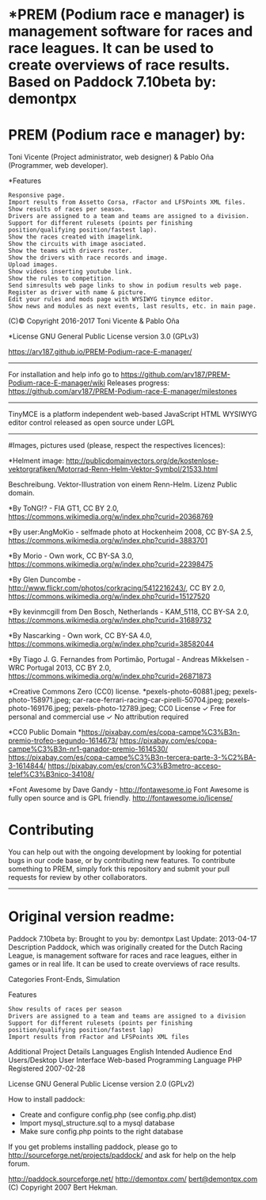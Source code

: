 # *PREM (Podium race e manager) is management software for races and race leagues. It can be used to create overviews of race results. Based on Paddock 7.10beta by: demontpx


# PREM (Podium race e manager) by:
Toni Vicente (Project administrator, web designer) & Pablo Oña (Programmer, web developer).

*Features

    Responsive page.
    Import results from Assetto Corsa, rFactor and LFSPoints XML files.
    Show results of races per season.
    Drivers are assigned to a team and teams are assigned to a division.
    Support for different rulesets (points per finishing position/qualifying position/fastest lap).
    Show the races created with imagelink.
    Show the circuits with image asociated.
    Show the teams with drivers roster.
    Show the drivers with race records and image.
    Upload images.
    Show videos inserting youtube link.
    Show the rules to competition.
    Send simresults web page links to show in podium results web page.
    Register as driver with name & picture.
    Edit your rules and mods page with WYSIWYG tinymce editor.
    Show news and modules as next events, last results, etc. in main page.
    
    
    
(C)© Copyright 2016-2017 Toni Vicente & Pablo Oña

*License
GNU General Public License version 3.0 (GPLv3)

https://arv187.github.io/PREM-Podium-race-E-manager/

---
For installation and help info go to https://github.com/arv187/PREM-Podium-race-E-manager/wiki
Releases progress: https://github.com/arv187/PREM-Podium-race-E-manager/milestones

---

TinyMCE is a platform independent web-based JavaScript HTML WYSIWYG
editor control released as open source under LGPL

---
#Images, pictures used (please, respect the respectives licences):

*Helment image:
http://publicdomainvectors.org/de/kostenlose-vektorgrafiken/Motorrad-Renn-Helm-Vektor-Symbol/21533.html

Beschreibung. Vektor-Illustration von einem Renn-Helm. Lizenz Public domain.


*By ToNG!? - FIA GT1, CC BY 2.0, https://commons.wikimedia.org/w/index.php?curid=20368769

*By user:AngMoKio - selfmade photo at Hockenheim 2008, CC BY-SA 2.5, https://commons.wikimedia.org/w/index.php?curid=3883701

*By Morio - Own work, CC BY-SA 3.0, https://commons.wikimedia.org/w/index.php?curid=22398475

*By Glen Duncombe - http://www.flickr.com/photos/corkracing/5412216243/, CC BY 2.0, https://commons.wikimedia.org/w/index.php?curid=15127520

*By kevinmcgill from Den Bosch, Netherlands - KAM_5118, CC BY-SA 2.0, https://commons.wikimedia.org/w/index.php?curid=31689732

*By Nascarking - Own work, CC BY-SA 4.0, https://commons.wikimedia.org/w/index.php?curid=38582044

*By Tiago J. G. Fernandes from Portimão, Portugal - Andreas Mikkelsen - WRC Portugal 2013, CC BY 2.0, https://commons.wikimedia.org/w/index.php?curid=26871873

*Creative Commons Zero (CC0) license.
*pexels-photo-60881.jpeg; pexels-photo-158971.jpeg; car-race-ferrari-racing-car-pirelli-50704.jpeg; pexels-photo-169176.jpeg;
pexels-photo-12789.jpeg; CC0 License ✓ Free for personal and commercial use ✓ No attribution required

*CC0 Public Domain
*https://pixabay.com/es/copa-campe%C3%B3n-premio-trofeo-segundo-1614673/
https://pixabay.com/es/copa-campe%C3%B3n-nr1-ganador-premio-1614530/
https://pixabay.com/es/copa-campe%C3%B3n-tercera-parte-3-%C2%BA-3-1614844/
https://pixabay.com/es/cron%C3%B3metro-acceso-telef%C3%B3nico-34108/

*Font Awesome by Dave Gandy - http://fontawesome.io
Font Awesome is fully open source and is GPL friendly. http://fontawesome.io/license/ 

# Contributing

You can help out with the ongoing development by looking for potential bugs in our code base, or by contributing new features. To contribute something to PREM, simply fork this repository and submit your pull requests for review by other collaborators.

---




# Original version readme:

Paddock 7.10beta by:
Brought to you by: demontpx
Last Update: 2013-04-17
 Description  Paddock, which was originally created for the Dutch Racing League, is management software for races and race leagues, either in games or in real life. It can be used to create overviews of race results.


Categories
Front-Ends, Simulation


Features

    Show results of races per season
    Drivers are assigned to a team and teams are assigned to a division
    Support for different rulesets (points per finishing position/qualifying position/fastest lap)
    Import results from rFactor and LFSPoints XML files

Additional Project Details
Languages
English
Intended Audience
End Users/Desktop
User Interface
Web-based
Programming Language
PHP
Registered
2007-02-28

License
GNU General Public License version 2.0 (GPLv2)

How to install paddock:

- Create and configure config.php (see config.php.dist)
- Import mysql_structure.sql to a mysql database
- Make sure config.php points to the right database


If you get problems installing paddock, please go to http://sourceforge.net/projects/paddock/ and ask for help on the help forum.

http://paddock.sourceforge.net/
http://demontpx.com/
bert@demontpx.com
(C) Copyright 2007 Bert Hekman.
